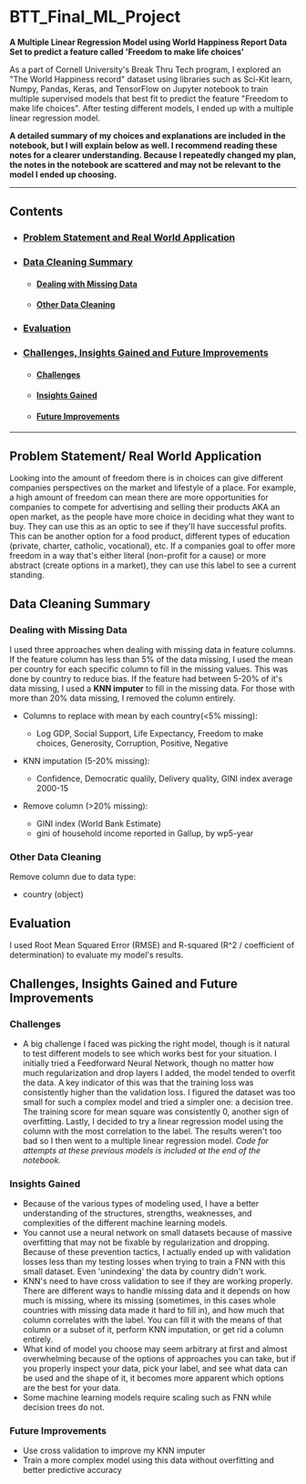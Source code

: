 # BTT_Final_ML_Project
**A Multiple Linear Regression Model using World Happiness Report Data Set to predict a feature called 'Freedom to make life choices'**

As a part of Cornell University's Break Thru Tech program, I explored an "The World Happiness record" dataset using libraries such as Sci-Kit learn, Numpy, Pandas, Keras, and TensorFlow on Jupyter notebook to train multiple supervised models that best fit to predict the feature "Freedom to make life choices". After testing different models, I ended up with a multiple linear regression model. 

**A detailed summary of my choices and explanations are included in the notebook, but I will explain below as well. I recommend reading these notes for a clearer understanding. Because I repeatedly changed my plan, the notes in the notebook are scattered and may not be relevant to the model I ended up choosing.** 

------
## Contents
- ### [Problem Statement and Real World Application](problem-statement-and-real-world-application)
- ### [Data Cleaning Summary](data-cleaning-summary)
  - #### [Dealing with Missing Data](dealing-with-missing-data)
  - #### [Other Data Cleaning](other-data-cleaning)
- ### [Evaluation](evaluation)
- ### [Challenges, Insights Gained and Future Improvements](challenges-,-insights-gained-and-future-improvements)
  - #### [Challenges](challenges)
  - #### [Insights Gained](insights-gained)
  - #### [Future Improvements](future-improvements)
-----
    

## Problem Statement/ Real World Application  
Looking into the amount of freedom there is in choices can give different companies perspectives on the market and lifestyle of a place. For example, a high amount of freedom can mean there are more opportunities for companies to compete for advertising and selling their products AKA an open market, as the people have more choice in deciding what they want to buy. They can use this as an optic to see if they'll have successful profits. This can be another option for a food product, different types of education (private, charter, catholic, vocational), etc. If a companies goal to offer more freedom in a way that's either literal (non-profit for a cause) or more abstract (create options in a market), they can use this label to see a current standing.

## Data Cleaning Summary
### Dealing with Missing Data 
I used three approaches when dealing with missing data in feature columns. If the feature column has less than 5% of the data missing, I used the mean per country for each specific column to fill in the missing values. This was done by country to reduce bias. If the feature had between 5-20% of it's data missing, I used a **KNN imputer** to fill in the missing data. For those with more than 20% data missing, I removed the column entirely.

- Columns to replace with mean by each country(<5% missing):
  - Log GDP, Social Support, Life Expectancy, Freedom to make choices, Generosity, Corruption, Positive, Negative

- KNN imputation (5-20% missing):
  - Confidence, Democratic qualily, Delivery quality, GINI index average 2000-15

- Remove column (>20% missing):
  - GINI index (World Bank Estimate)
  - gini of household income reported in Gallup, by wp5-year
 
### Other Data Cleaning
Remove column due to data type:
- country (object)

## Evaluation 
I used Root Mean Squared Error (RMSE) and R-squared (R^2 / coefficient of determination) to evaluate my model's results. 

## Challenges, Insights Gained and Future Improvements
### Challenges
- A big challenge I faced was picking the right model, though is it natural to test different models to see which works best for your situation. I initially tried a Feedforward Neural Network, though no matter how much regularization and drop layers I added, the model tended to overfit the data. A key indicator of this was that the training loss was consistently higher than the validation loss. I figured the dataset was too small for such a complex model and tried a simpler one: a decision tree. The training score for mean square was consistently 0, another sign of overfitting. Lastly, I decided to try a linear regression model using the column with the most correlation to the label. The results weren't too bad so I then went to a multiple linear regression model. *Code for attempts at these previous models is included at the end of the notebook.* 
  
### Insights Gained
- Because of the various types of modeling used, I have a better understanding of the structures, strengths, weaknesses, and complexities of the different machine learning models.
- You cannot use a neural network on small datasets because of massive overfitting that may not be fixable by regularization and dropping. Because of these prevention tactics, I actually ended up with validation losses less than my testing losses when trying to train a FNN with this small dataset. Even 'unindexing' the data by country didn't work.
- KNN's need to have cross validation to see if they are working properly.
There are different ways to handle missing data and it depends on how much is missing, where its missing (sometimes, in this cases whole countries with missing data made it hard to fill in), and how much that column correlates with the label. You can fill it with the means of that column or a subset of it, perform KNN imputation, or get rid a column entirely.
- What kind of model you choose may seem arbitrary at first and almost overwhelming because of the options of approaches you can take, but if you properly inspect your data, pick your label, and see what data can be used and the shape of it, it becomes more apparent which options are the best for your data.
- Some machine learning models require scaling such as FNN while decision trees do not.

### Future Improvements
- Use cross validation to improve my KNN imputer
- Train a more complex model using this data without overfitting and better predictive accuracy

